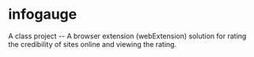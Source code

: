 # infogauge
A class project -- A browser extension (webExtension) solution for rating the credibility of sites online and viewing the rating.
